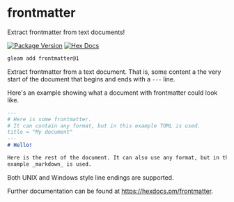 # frontmatter

Extract frontmatter from text documents!

[![Package Version](https://img.shields.io/hexpm/v/frontmatter)](https://hex.pm/packages/frontmatter)
[![Hex Docs](https://img.shields.io/badge/hex-docs-ffaff3)](https://hexdocs.pm/frontmatter/)

```sh
gleam add frontmatter@1
```
Extract frontmatter from a text document. That is, some content a the very
start of the document that begins and ends with a `---` line.

Here's an example showing what a document with frontmatter could look like.

```markdown
---
# Here is some frontmatter.
# It can contain any format, but in this example TOML is used.
title = "My document"
---
# Hello!

Here is the rest of the document. It can also use any format, but in this
example _markdown_ is used.
```

Both UNIX and Windows style line endings are supported.

Further documentation can be found at <https://hexdocs.pm/frontmatter>.
